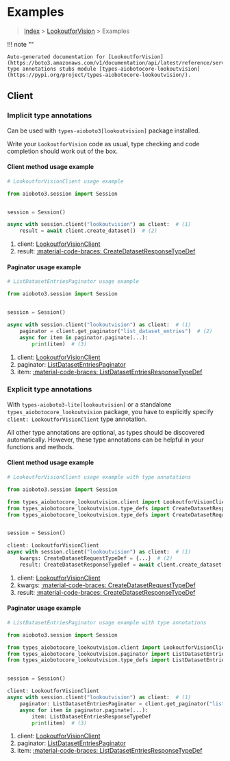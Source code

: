# Examples

> [Index](../README.md) > [LookoutforVision](./README.md) > Examples

!!! note ""

    Auto-generated documentation for [LookoutforVision](https://boto3.amazonaws.com/v1/documentation/api/latest/reference/services/lookoutvision.html#lookoutforvision)
    type annotations stubs module [types-aiobotocore-lookoutvision](https://pypi.org/project/types-aiobotocore-lookoutvision/).

## Client

### Implicit type annotations

Can be used with `types-aioboto3[lookoutvision]` package installed.

Write your `LookoutforVision` code as usual,
type checking and code completion should work out of the box.



#### Client method usage example

```python
# LookoutforVisionClient usage example

from aioboto3.session import Session


session = Session()

async with session.client("lookoutvision") as client:  # (1)
    result = await client.create_dataset()  # (2)
```

1. client: [LookoutforVisionClient](./client.md)
2. result: [:material-code-braces: CreateDatasetResponseTypeDef](./type_defs.md#createdatasetresponsetypedef)



#### Paginator usage example

```python
# ListDatasetEntriesPaginator usage example

from aioboto3.session import Session


session = Session()

async with session.client("lookoutvision") as client:  # (1)
    paginator = client.get_paginator("list_dataset_entries")  # (2)
    async for item in paginator.paginate(...):
        print(item)  # (3)
```

1. client: [LookoutforVisionClient](./client.md)
2. paginator: [ListDatasetEntriesPaginator](./paginators.md#listdatasetentriespaginator)
3. item: [:material-code-braces: ListDatasetEntriesResponseTypeDef](./type_defs.md#listdatasetentriesresponsetypedef)




### Explicit type annotations

With `types-aioboto3-lite[lookoutvision]`
or a standalone `types_aiobotocore_lookoutvision` package, you have to explicitly specify
`client: LookoutforVisionClient` type annotation.

All other type annotations are optional, as types should be discovered automatically.
However, these type annotations can be helpful in your functions and methods.


#### Client method usage example

```python
# LookoutforVisionClient usage example with type annotations

from aioboto3.session import Session

from types_aiobotocore_lookoutvision.client import LookoutforVisionClient
from types_aiobotocore_lookoutvision.type_defs import CreateDatasetResponseTypeDef
from types_aiobotocore_lookoutvision.type_defs import CreateDatasetRequestTypeDef


session = Session()

client: LookoutforVisionClient
async with session.client("lookoutvision") as client:  # (1)
    kwargs: CreateDatasetRequestTypeDef = {...}  # (2)
    result: CreateDatasetResponseTypeDef = await client.create_dataset(**kwargs)  # (3)
```

1. client: [LookoutforVisionClient](./client.md)
2. kwargs: [:material-code-braces: CreateDatasetRequestTypeDef](./type_defs.md#createdatasetrequesttypedef)
3. result: [:material-code-braces: CreateDatasetResponseTypeDef](./type_defs.md#createdatasetresponsetypedef)



#### Paginator usage example

```python
# ListDatasetEntriesPaginator usage example with type annotations

from aioboto3.session import Session

from types_aiobotocore_lookoutvision.client import LookoutforVisionClient
from types_aiobotocore_lookoutvision.paginator import ListDatasetEntriesPaginator
from types_aiobotocore_lookoutvision.type_defs import ListDatasetEntriesResponseTypeDef


session = Session()

client: LookoutforVisionClient
async with session.client("lookoutvision") as client:  # (1)
    paginator: ListDatasetEntriesPaginator = client.get_paginator("list_dataset_entries")  # (2)
    async for item in paginator.paginate(...):
        item: ListDatasetEntriesResponseTypeDef
        print(item)  # (3)
```

1. client: [LookoutforVisionClient](./client.md)
2. paginator: [ListDatasetEntriesPaginator](./paginators.md#listdatasetentriespaginator)
3. item: [:material-code-braces: ListDatasetEntriesResponseTypeDef](./type_defs.md#listdatasetentriesresponsetypedef)




